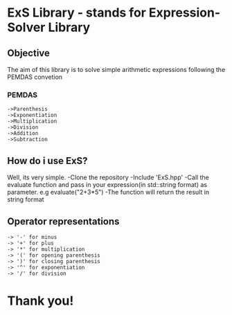 # ExS Library - stands for Expression-Solver Library

## Objective
The aim of this library is to solve simple arithmetic expressions following the PEMDAS convetion
  ### PEMDAS 
    ->Parenthesis
    ->Exponentiation
    ->Multiplication
    ->Division
    ->Addition
    ->Subtraction

## How do i use ExS?
Well, its very simple. 
  -Clone the repository
  -Include 'ExS.hpp'
  -Call the evaluate function and pass in your expression(in std::string format) as parameter. e.g evaluate("2+3*5")
  -The function will return the result in string format
  
## Operator representations
    -> '-' for minus
    -> '+' for plus
    -> '*' for multiplication
    -> '(' for opening parenthesis
    -> ')' for closing parenthesis
    -> '^' for exponentiation
    -> '/' for division

# Thank you!

